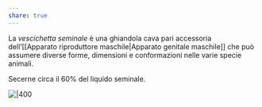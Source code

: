 ```yaml
---
share: true
---
```

La *vescichetta seminale* è una ghiandola cava pari accessoria dell’[[Apparato riproduttore maschile|Apparato genitale maschile]] che può assumere diverse forme, dimensioni e conformazioni nelle varie specie animali.

Secerne circa il 60% del liquido seminale.

![|400](d662a512ee415e92611496e3d6cca010_MD5%201.png)